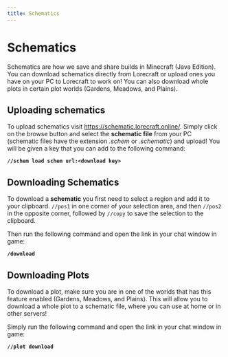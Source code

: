 ```yaml
---
title: Schematics
---
```


# Schematics

Schematics are how we save and share builds in Minecraft (Java Edition). You can download schematics directly from Lorecraft or upload ones you have on your PC to Lorecraft to work on! You can also download whole plots in certain plot worlds (Gardens, Meadows, and Plains).

## Uploading schematics

To upload schematics visit https://schematic.lorecraft.online/. Simply click on the browse button and select the **schematic file** from your PC (schematic files have the extension _.schem_ or _.schematic_) and upload! You will be given a key that you can add to the following command:

**`//schem load schem url:<download key>`**

<CustomImage
    src="../images/schematic_key.png"
    alt="logo"
    width="100%"
    height="auto"
    opacity="100"
    alignFrom="center"
    isBg="false"
    marginTop="50px"
    marginBottom="10px"
    marginLeft="0px"
    marginRight="20px"
/>

## Downloading Schematics

To download a **schematic** you first need to select a region and add it to your clipboard. `//pos1` in one corner of your selection area, and then `//pos2` in the opposite corner, followed by `//copy` to save the selection to the clipboard.

Then run the following command and open the link in your chat window in game:

**`/download`**

## Downloading Plots

To download a plot, make sure you are in one of the worlds that has this feature enabled (Gardens, Meadows, and Plains). This will allow you to download a whole plot to a schematic file, where you can use at home or in other servers!

Simply run the following command and open the link in your chat window in game:

**`//plot download`**

